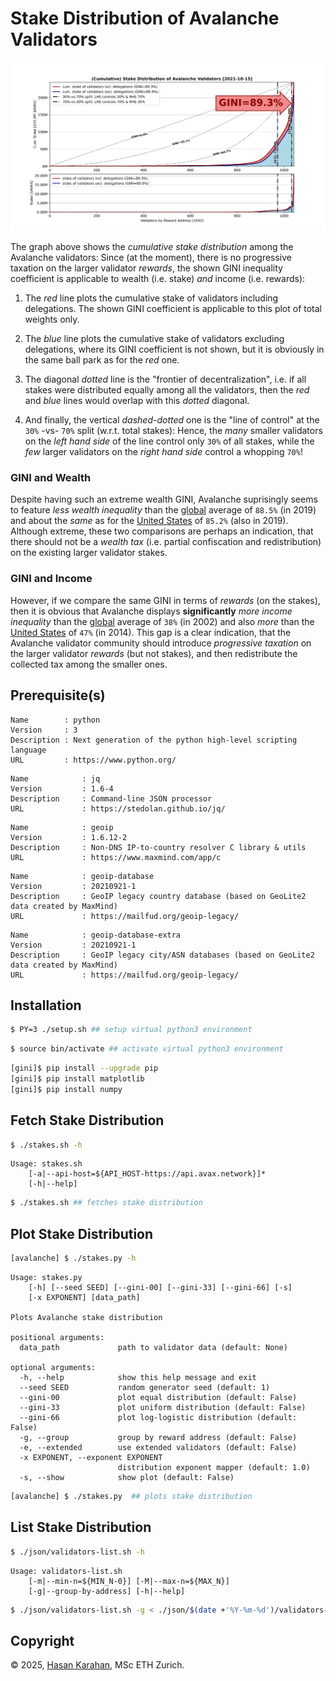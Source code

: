 # Stake Distribution of Avalanche Validators

![](./image/2021-10-15G.svg)

The graph above shows the *cumulative stake distribution* among the Avalanche validators: Since (at the moment), there is no progressive taxation on the larger validator *rewards*, the shown GINI inequality coefficient is applicable to wealth (i.e. stake) *and* income (i.e. rewards):

1. The *red* line plots the cumulative stake of validators including delegations. The shown GINI coefficient is applicable to this plot of total weights only.

2. The *blue* line plots the cumulative stake of validators excluding delegations, where its GINI coefficient is not shown, but it is obviously in the same ball park as for the *red* one.

3. The diagonal *dotted* line is the "frontier of decentralization", i.e. if all stakes were distributed equally among all the validators, then the *red* and *blue* lines would overlap with this *dotted* diagonal.

4. And finally, the vertical *dashed-dotted* one is the "line of control" at the `30%` -vs- `70%` split (w.r.t. total stakes): Hence, the *many* smaller validators on the *left hand side* of the line control only `30%` of all stakes, while the *few* larger validators on the *right hand side* control a whopping `70%`!


### GINI and Wealth

Despite having such an extreme wealth GINI, Avalanche suprisingly seems to feature *less wealth inequality* than the [global][gini-wealth] average of `88.5%` (in 2019) and about the *same* as for the [United States][gini-wealth] of `85.2%` (also in 2019). Although extreme, these two comparisons are perhaps an indication, that there should not be a *wealth tax* (i.e. partial confiscation and redistribution) on the existing larger validator stakes.

[gini-wealth]: https://en.wikipedia.org/wiki/List_of_countries_by_wealth_inequality

### GINI and Income

However, if we compare the same GINI in terms of *rewards* (on the stakes), then it is obvious that Avalanche displays __significantly__ *more income inequality* than the [global][gini-income] average of `38%` (in 2002) and also *more* than the [United States][gini-income] of `47%` (in 2014). This gap is a clear indication, that the Avalanche validator community should introduce *progressive taxation* on the larger validator *rewards* (but not stakes), and then redistribute the collected tax among the smaller ones.

[gini-income]: https://en.wikipedia.org/wiki/List_of_countries_by_income_equality


## Prerequisite(s)

```
Name        : python
Version     : 3
Description : Next generation of the python high-level scripting language
URL         : https://www.python.org/
```

```
Name            : jq
Version         : 1.6-4
Description     : Command-line JSON processor
URL             : https://stedolan.github.io/jq/
```

```
Name            : geoip
Version         : 1.6.12-2
Description     : Non-DNS IP-to-country resolver C library & utils
URL             : https://www.maxmind.com/app/c
```

```
Name            : geoip-database
Version         : 20210921-1
Description     : GeoIP legacy country database (based on GeoLite2 data created by MaxMind)
URL             : https://mailfud.org/geoip-legacy/
```

```
Name            : geoip-database-extra
Version         : 20210921-1
Description     : GeoIP legacy city/ASN databases (based on GeoLite2 data created by MaxMind)
URL             : https://mailfud.org/geoip-legacy/
```

## Installation

```sh
$ PY=3 ./setup.sh ## setup virtual python3 environment
```

```sh
$ source bin/activate ## activate virtual python3 environment
```

```sh
[gini]$ pip install --upgrade pip
[gini]$ pip install matplotlib
[gini]$ pip install numpy
```

## Fetch Stake Distribution

```sh
$ ./stakes.sh -h
```
```
Usage: stakes.sh
    [-a|--api-host=${API_HOST-https://api.avax.network}]*
    [-h|--help]
```

```sh
$ ./stakes.sh ## fetches stake distribution
```

## Plot Stake Distribution

```sh
[avalanche] $ ./stakes.py -h
```
```
Usage: stakes.py
    [-h] [--seed SEED] [--gini-00] [--gini-33] [--gini-66] [-s]
    [-x EXPONENT] [data_path]

Plots Avalanche stake distribution

positional arguments:
  data_path             path to validator data (default: None)

optional arguments:
  -h, --help            show this help message and exit
  --seed SEED           random generator seed (default: 1)
  --gini-00             plot equal distribution (default: False)
  --gini-33             plot uniform distribution (default: False)
  --gini-66             plot log-logistic distribution (default: False)
  -g, --group           group by reward address (default: False)
  -e, --extended        use extended validators (default: False)
  -x EXPONENT, --exponent EXPONENT
                        distribution exponent mapper (default: 1.0)
  -s, --show            show plot (default: False)
```

```sh
[avalanche] $ ./stakes.py  ## plots stake distribution
```

## List Stake Distribution

```sh
$ ./json/validators-list.sh -h
```
```
Usage: validators-list.sh
    [-m|--min-n=${MIN_N-0}] [-M|--max-n=${MAX_N}]
    [-g|--group-by-address] [-h|--help]
```

```sh
$ ./json/validators-list.sh -g < ./json/$(date +'%Y-%m-%d')/validators-ext.json
```

## Copyright

 © 2025, [Hasan Karahan](mailto:avalanche@blackhan.com), MSc ETH Zurich.
